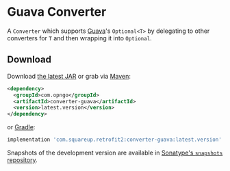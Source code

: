 Guava Converter
===============

A `Converter` which supports [Guava][1]'s `Optional<T>` by delegating to other converters for `T`
and then wrapping it into `Optional`.


Download
--------

Download [the latest JAR][2] or grab via [Maven][3]:
```xml
<dependency>
  <groupId>com.opngo</groupId>
  <artifactId>converter-guava</artifactId>
  <version>latest.version</version>
</dependency>
```
or [Gradle][3]:
```groovy
implementation 'com.squareup.retrofit2:converter-guava:latest.version'
```

Snapshots of the development version are available in [Sonatype's `snapshots` repository][snap].


 [1]: https://github.com/google/guava
 [2]: https://search.maven.org/remote_content?g=com.squareup.retrofit2&a=converter-guava&v=LATEST
 [3]: http://search.maven.org/#search%7Cga%7C1%7Cg%3A%22com.squareup.retrofit2%22%20a%3A%22converter-guava%22
 [snap]: https://oss.sonatype.org/content/repositories/snapshots/
